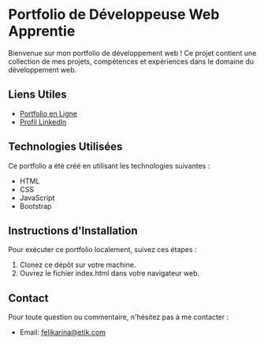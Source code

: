 # Portfolio de Développeuse Web Apprentie

Bienvenue sur mon portfolio de développement web ! Ce projet contient une collection de mes projets, compétences et expériences dans le domaine du développement web.

## Liens Utiles

- [Portfolio en Ligne](https://felikarina.github.io/)
- [Profil LinkedIn](https://www.linkedin.com/in/karina-félicité-9935022a6/)

## Technologies Utilisées

Ce portfolio a été créé en utilisant les technologies suivantes :
- HTML
- CSS
- JavaScript
- Bootstrap

## Instructions d'Installation

Pour exécuter ce portfolio localement, suivez ces étapes :
1. Clonez ce dépôt sur votre machine.
2. Ouvrez le fichier index.html dans votre navigateur web.

## Contact

Pour toute question ou commentaire, n'hésitez pas à me contacter :
- Email: felikarina@etik.com
